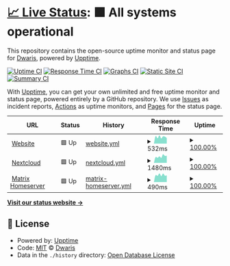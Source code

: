 # [📈 Live Status](https://status.itclowd.de): <!--live status--> **🟩 All systems operational**

This repository contains the open-source uptime monitor and status page for [Dwaris](https://status.itclowd.de), powered by [Upptime](https://github.com/upptime/upptime).

[![Uptime CI](https://github.com/Dwaris/itclowd-uptime/workflows/Uptime%20CI/badge.svg)](https://github.com/Dwaris/itclowd-uptime/actions?query=workflow%3A%22Uptime+CI%22)
[![Response Time CI](https://github.com/Dwaris/itclowd-uptime/workflows/Response%20Time%20CI/badge.svg)](https://github.com/Dwaris/itclowd-uptime/actions?query=workflow%3A%22Response+Time+CI%22)
[![Graphs CI](https://github.com/Dwaris/itclowd-uptime/workflows/Graphs%20CI/badge.svg)](https://github.com/Dwaris/itclowd-uptime/actions?query=workflow%3A%22Graphs+CI%22)
[![Static Site CI](https://github.com/Dwaris/itclowd-uptime/workflows/Static%20Site%20CI/badge.svg)](https://github.com/Dwaris/itclowd-uptime/actions?query=workflow%3A%22Static+Site+CI%22)
[![Summary CI](https://github.com/Dwaris/itclowd-uptime/workflows/Summary%20CI/badge.svg)](https://github.com/Dwaris/itclowd-uptime/actions?query=workflow%3A%22Summary+CI%22)

With [Upptime](https://upptime.js.org), you can get your own unlimited and free uptime monitor and status page, powered entirely by a GitHub repository. We use [Issues](https://github.com/Dwaris/itclowd-uptime/issues) as incident reports, [Actions](https://github.com/Dwaris/itclowd-uptime/actions) as uptime monitors, and [Pages](https://status.itclowd.de) for the status page.

<!--start: status pages-->
<!-- This summary is generated by Upptime (https://github.com/upptime/upptime) -->
<!-- Do not edit this manually, your changes will be overwritten -->
<!-- prettier-ignore -->
| URL | Status | History | Response Time | Uptime |
| --- | ------ | ------- | ------------- | ------ |
| <img alt="" src="https://icons.duckduckgo.com/ip3/itclowd.de.ico" height="13"> [Website](https://itclowd.de) | 🟩 Up | [website.yml](https://github.com/Dwaris/itclowd-uptime/commits/HEAD/history/website.yml) | <details><summary><img alt="Response time graph" src="./graphs/website/response-time-week.png" height="20"> 532ms</summary><br><a href="https://status.itclowd.de/history/website"><img alt="Response time 597" src="https://img.shields.io/endpoint?url=https%3A%2F%2Fraw.githubusercontent.com%2FDwaris%2Fitclowd-uptime%2FHEAD%2Fapi%2Fwebsite%2Fresponse-time.json"></a><br><a href="https://status.itclowd.de/history/website"><img alt="24-hour response time 453" src="https://img.shields.io/endpoint?url=https%3A%2F%2Fraw.githubusercontent.com%2FDwaris%2Fitclowd-uptime%2FHEAD%2Fapi%2Fwebsite%2Fresponse-time-day.json"></a><br><a href="https://status.itclowd.de/history/website"><img alt="7-day response time 532" src="https://img.shields.io/endpoint?url=https%3A%2F%2Fraw.githubusercontent.com%2FDwaris%2Fitclowd-uptime%2FHEAD%2Fapi%2Fwebsite%2Fresponse-time-week.json"></a><br><a href="https://status.itclowd.de/history/website"><img alt="30-day response time 527" src="https://img.shields.io/endpoint?url=https%3A%2F%2Fraw.githubusercontent.com%2FDwaris%2Fitclowd-uptime%2FHEAD%2Fapi%2Fwebsite%2Fresponse-time-month.json"></a><br><a href="https://status.itclowd.de/history/website"><img alt="1-year response time 574" src="https://img.shields.io/endpoint?url=https%3A%2F%2Fraw.githubusercontent.com%2FDwaris%2Fitclowd-uptime%2FHEAD%2Fapi%2Fwebsite%2Fresponse-time-year.json"></a></details> | <details><summary><a href="https://status.itclowd.de/history/website">100.00%</a></summary><a href="https://status.itclowd.de/history/website"><img alt="All-time uptime 99.32%" src="https://img.shields.io/endpoint?url=https%3A%2F%2Fraw.githubusercontent.com%2FDwaris%2Fitclowd-uptime%2FHEAD%2Fapi%2Fwebsite%2Fuptime.json"></a><br><a href="https://status.itclowd.de/history/website"><img alt="24-hour uptime 100.00%" src="https://img.shields.io/endpoint?url=https%3A%2F%2Fraw.githubusercontent.com%2FDwaris%2Fitclowd-uptime%2FHEAD%2Fapi%2Fwebsite%2Fuptime-day.json"></a><br><a href="https://status.itclowd.de/history/website"><img alt="7-day uptime 100.00%" src="https://img.shields.io/endpoint?url=https%3A%2F%2Fraw.githubusercontent.com%2FDwaris%2Fitclowd-uptime%2FHEAD%2Fapi%2Fwebsite%2Fuptime-week.json"></a><br><a href="https://status.itclowd.de/history/website"><img alt="30-day uptime 93.14%" src="https://img.shields.io/endpoint?url=https%3A%2F%2Fraw.githubusercontent.com%2FDwaris%2Fitclowd-uptime%2FHEAD%2Fapi%2Fwebsite%2Fuptime-month.json"></a><br><a href="https://status.itclowd.de/history/website"><img alt="1-year uptime 99.39%" src="https://img.shields.io/endpoint?url=https%3A%2F%2Fraw.githubusercontent.com%2FDwaris%2Fitclowd-uptime%2FHEAD%2Fapi%2Fwebsite%2Fuptime-year.json"></a></details>
| <img alt="" src="https://nextcloud.com/wp-content/themes/next/assets/img/common/favicon.png?x53054" height="13"> [Nextcloud](https://nextcloud.itclowd.de) | 🟩 Up | [nextcloud.yml](https://github.com/Dwaris/itclowd-uptime/commits/HEAD/history/nextcloud.yml) | <details><summary><img alt="Response time graph" src="./graphs/nextcloud/response-time-week.png" height="20"> 1480ms</summary><br><a href="https://status.itclowd.de/history/nextcloud"><img alt="Response time 1409" src="https://img.shields.io/endpoint?url=https%3A%2F%2Fraw.githubusercontent.com%2FDwaris%2Fitclowd-uptime%2FHEAD%2Fapi%2Fnextcloud%2Fresponse-time.json"></a><br><a href="https://status.itclowd.de/history/nextcloud"><img alt="24-hour response time 1645" src="https://img.shields.io/endpoint?url=https%3A%2F%2Fraw.githubusercontent.com%2FDwaris%2Fitclowd-uptime%2FHEAD%2Fapi%2Fnextcloud%2Fresponse-time-day.json"></a><br><a href="https://status.itclowd.de/history/nextcloud"><img alt="7-day response time 1480" src="https://img.shields.io/endpoint?url=https%3A%2F%2Fraw.githubusercontent.com%2FDwaris%2Fitclowd-uptime%2FHEAD%2Fapi%2Fnextcloud%2Fresponse-time-week.json"></a><br><a href="https://status.itclowd.de/history/nextcloud"><img alt="30-day response time 1513" src="https://img.shields.io/endpoint?url=https%3A%2F%2Fraw.githubusercontent.com%2FDwaris%2Fitclowd-uptime%2FHEAD%2Fapi%2Fnextcloud%2Fresponse-time-month.json"></a><br><a href="https://status.itclowd.de/history/nextcloud"><img alt="1-year response time 1328" src="https://img.shields.io/endpoint?url=https%3A%2F%2Fraw.githubusercontent.com%2FDwaris%2Fitclowd-uptime%2FHEAD%2Fapi%2Fnextcloud%2Fresponse-time-year.json"></a></details> | <details><summary><a href="https://status.itclowd.de/history/nextcloud">100.00%</a></summary><a href="https://status.itclowd.de/history/nextcloud"><img alt="All-time uptime 99.94%" src="https://img.shields.io/endpoint?url=https%3A%2F%2Fraw.githubusercontent.com%2FDwaris%2Fitclowd-uptime%2FHEAD%2Fapi%2Fnextcloud%2Fuptime.json"></a><br><a href="https://status.itclowd.de/history/nextcloud"><img alt="24-hour uptime 100.00%" src="https://img.shields.io/endpoint?url=https%3A%2F%2Fraw.githubusercontent.com%2FDwaris%2Fitclowd-uptime%2FHEAD%2Fapi%2Fnextcloud%2Fuptime-day.json"></a><br><a href="https://status.itclowd.de/history/nextcloud"><img alt="7-day uptime 100.00%" src="https://img.shields.io/endpoint?url=https%3A%2F%2Fraw.githubusercontent.com%2FDwaris%2Fitclowd-uptime%2FHEAD%2Fapi%2Fnextcloud%2Fuptime-week.json"></a><br><a href="https://status.itclowd.de/history/nextcloud"><img alt="30-day uptime 99.92%" src="https://img.shields.io/endpoint?url=https%3A%2F%2Fraw.githubusercontent.com%2FDwaris%2Fitclowd-uptime%2FHEAD%2Fapi%2Fnextcloud%2Fuptime-month.json"></a><br><a href="https://status.itclowd.de/history/nextcloud"><img alt="1-year uptime 99.96%" src="https://img.shields.io/endpoint?url=https%3A%2F%2Fraw.githubusercontent.com%2FDwaris%2Fitclowd-uptime%2FHEAD%2Fapi%2Fnextcloud%2Fuptime-year.json"></a></details>
| <img alt="" src="https://element.io/images/favicon.png" height="13"> [Matrix Homeserver](https://matrix.itclowd.de/_matrix/federation/v1/version) | 🟩 Up | [matrix-homeserver.yml](https://github.com/Dwaris/itclowd-uptime/commits/HEAD/history/matrix-homeserver.yml) | <details><summary><img alt="Response time graph" src="./graphs/matrix-homeserver/response-time-week.png" height="20"> 490ms</summary><br><a href="https://status.itclowd.de/history/matrix-homeserver"><img alt="Response time 530" src="https://img.shields.io/endpoint?url=https%3A%2F%2Fraw.githubusercontent.com%2FDwaris%2Fitclowd-uptime%2FHEAD%2Fapi%2Fmatrix-homeserver%2Fresponse-time.json"></a><br><a href="https://status.itclowd.de/history/matrix-homeserver"><img alt="24-hour response time 466" src="https://img.shields.io/endpoint?url=https%3A%2F%2Fraw.githubusercontent.com%2FDwaris%2Fitclowd-uptime%2FHEAD%2Fapi%2Fmatrix-homeserver%2Fresponse-time-day.json"></a><br><a href="https://status.itclowd.de/history/matrix-homeserver"><img alt="7-day response time 490" src="https://img.shields.io/endpoint?url=https%3A%2F%2Fraw.githubusercontent.com%2FDwaris%2Fitclowd-uptime%2FHEAD%2Fapi%2Fmatrix-homeserver%2Fresponse-time-week.json"></a><br><a href="https://status.itclowd.de/history/matrix-homeserver"><img alt="30-day response time 502" src="https://img.shields.io/endpoint?url=https%3A%2F%2Fraw.githubusercontent.com%2FDwaris%2Fitclowd-uptime%2FHEAD%2Fapi%2Fmatrix-homeserver%2Fresponse-time-month.json"></a><br><a href="https://status.itclowd.de/history/matrix-homeserver"><img alt="1-year response time 528" src="https://img.shields.io/endpoint?url=https%3A%2F%2Fraw.githubusercontent.com%2FDwaris%2Fitclowd-uptime%2FHEAD%2Fapi%2Fmatrix-homeserver%2Fresponse-time-year.json"></a></details> | <details><summary><a href="https://status.itclowd.de/history/matrix-homeserver">100.00%</a></summary><a href="https://status.itclowd.de/history/matrix-homeserver"><img alt="All-time uptime 99.95%" src="https://img.shields.io/endpoint?url=https%3A%2F%2Fraw.githubusercontent.com%2FDwaris%2Fitclowd-uptime%2FHEAD%2Fapi%2Fmatrix-homeserver%2Fuptime.json"></a><br><a href="https://status.itclowd.de/history/matrix-homeserver"><img alt="24-hour uptime 100.00%" src="https://img.shields.io/endpoint?url=https%3A%2F%2Fraw.githubusercontent.com%2FDwaris%2Fitclowd-uptime%2FHEAD%2Fapi%2Fmatrix-homeserver%2Fuptime-day.json"></a><br><a href="https://status.itclowd.de/history/matrix-homeserver"><img alt="7-day uptime 100.00%" src="https://img.shields.io/endpoint?url=https%3A%2F%2Fraw.githubusercontent.com%2FDwaris%2Fitclowd-uptime%2FHEAD%2Fapi%2Fmatrix-homeserver%2Fuptime-week.json"></a><br><a href="https://status.itclowd.de/history/matrix-homeserver"><img alt="30-day uptime 99.92%" src="https://img.shields.io/endpoint?url=https%3A%2F%2Fraw.githubusercontent.com%2FDwaris%2Fitclowd-uptime%2FHEAD%2Fapi%2Fmatrix-homeserver%2Fuptime-month.json"></a><br><a href="https://status.itclowd.de/history/matrix-homeserver"><img alt="1-year uptime 99.96%" src="https://img.shields.io/endpoint?url=https%3A%2F%2Fraw.githubusercontent.com%2FDwaris%2Fitclowd-uptime%2FHEAD%2Fapi%2Fmatrix-homeserver%2Fuptime-year.json"></a></details>

<!--end: status pages-->

[**Visit our status website →**](https://status.itclowd.de)

## 📄 License

- Powered by: [Upptime](https://github.com/upptime/upptime)
- Code: [MIT](./LICENSE) © [Dwaris](https://status.itclowd.de)
- Data in the `./history` directory: [Open Database License](https://opendatacommons.org/licenses/odbl/1-0/)
